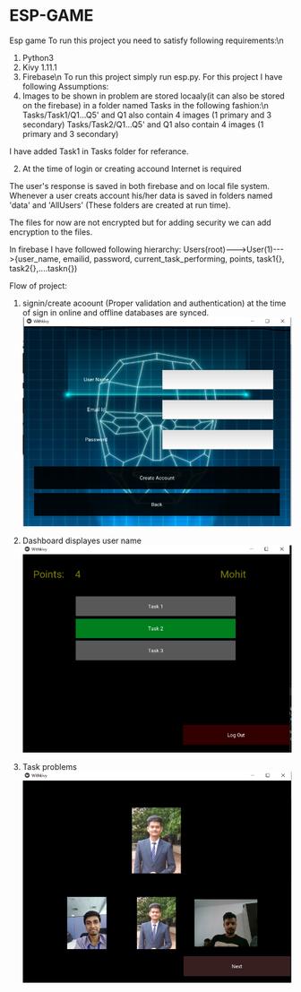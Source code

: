 # ESP-GAME
Esp game
To run this project you need to satisfy following requirements:\n
1. Python3
2. Kivy 1.11.1
3. Firebase\n
To run this project simply run esp.py. 
For this project I have following Assumptions:
1. Images to be shown in problem are stored locaaly(it can also be stored on the firebase) in a folder named  Tasks in the following fashion:\n
 Tasks/Task1/Q1...Q5'  and  Q1 also contain 4 images (1 primary and 3 secondary)
 Tasks/Task2/Q1...Q5'  and  Q1 also contain 4 images (1 primary and 3 secondary) 
 
 I have added Task1 in Tasks folder for referance.
 
 2. At the time of login or creating accound Internet is required
 
 The user's response is saved in both firebase and on local file system. Whenever a user creats account his/her data is saved in folders named 'data' and 'AllUsers' (These folders are created at run time).
 
The files for now are not encrypted but for adding security we can add encryption to the files.

In firebase I have followed following hierarchy:
              Users(root)--->User(1)--->{user_name, emailid, password, current_task_performing, points, task1{}, task2{},....taskn{})
              
 Flow of project:
 
 1. signin/create acoount (Proper validation and authentication) at the time of sign in online and offline databases are synced.
 ![](Images/newuser.png)
 
 2. Dashboard displayes user name 
 ![](Images/Dash.png)
 
 
 3. Task problems
 ![](Images/Problems.png)
 
                  

